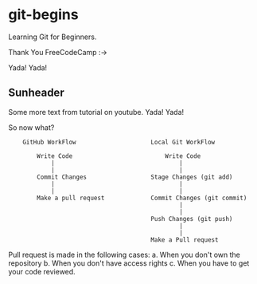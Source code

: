 # git-begins

Learning Git for Beginners. 

Thank You FreeCodeCamp :->

Yada! Yada!

## Sunheader 

Some more text from tutorial on youtube.
Yada! Yada! 

So now what? 

        GitHub WorkFlow                     Local Git WorkFlow

            Write Code                          Write Code
                |                                   |
                |                                   |
            Commit Changes                  Stage Changes (git add)
                |                                   |
                |                                   |
            Make a pull request             Commit Changes (git commit)
                                                    |
                                                    |
                                            Push Changes (git push)
                                                    |
                                                    |
                                            Make a Pull request    

Pull request is made in the following cases:
a. When you don't own the repository 
b. When you don't have access rights 
c. When you have to get your code reviewed.